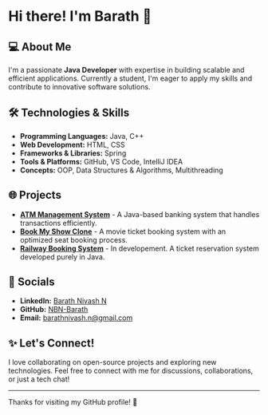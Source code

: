 # Hi there! I'm Barath 👋

## 💻 About Me
I'm a passionate **Java Developer** with expertise in building scalable and efficient applications. Currently a student, I'm eager to apply my skills and contribute to innovative software solutions.

## 🛠️ Technologies & Skills
- **Programming Languages:** Java, C++
- **Web Development:** HTML, CSS
- **Frameworks & Libraries:** Spring
- **Tools & Platforms:** GitHub, VS Code, IntelliJ IDEA
- **Concepts:** OOP, Data Structures & Algorithms, Multithreading

## 🌐 Projects
- **[ATM Management System]((https://github.com/NBN-Barath/ATM_Java))** - A Java-based banking system that handles transactions efficiently.
- **[Book My Show Clone](https://github.com/NBN-Barath/BookMyShow)** - A movie ticket booking system with an optimized seat booking process.
- **[Railway Booking System](https://github.com/NBN-Barath/Railway-Booking-System)** - In developement. A ticket reservation system developed purely in Java.


## 🎨 Socials

- **LinkedIn:** [Barath Nivash N](https://www.linkedin.com/in/barath-nivash-n-446528358/)
- **GitHub:** [NBN-Barath](https://github.com/NBN-Barath)
- **Email:** [barathnivash.n@gmail.com](mailto:barathnivash.n@gmail.com)

## ✨ Let's Connect!
I love collaborating on open-source projects and exploring new technologies. Feel free to connect with me for discussions, collaborations, or just a tech chat!

---

Thanks for visiting my GitHub profile! 🚀
